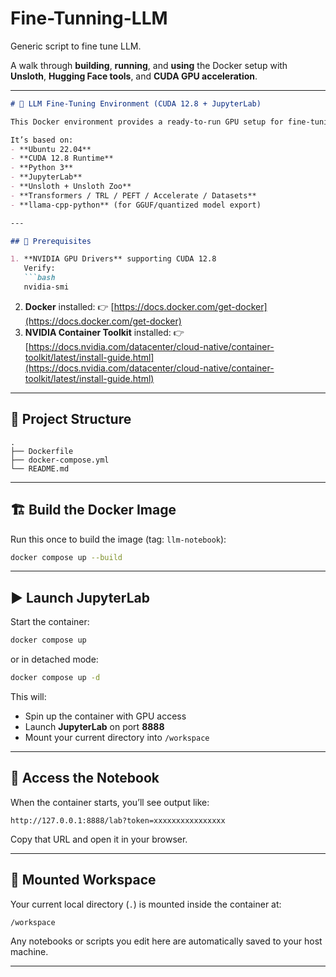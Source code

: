 # Fine-Tunning-LLM
Generic script to fine tune LLM.

A walk through **building**, **running**, and **using** the Docker setup with **Unsloth**, **Hugging Face tools**, and **CUDA GPU acceleration**.

---

````markdown
# 🧠 LLM Fine-Tuning Environment (CUDA 12.8 + JupyterLab)

This Docker environment provides a ready-to-run GPU setup for fine-tuning large language models using **Unsloth**, **Transformers**, **PEFT**, **TRL**, and **BitsAndBytes** — all inside **JupyterLab**.

It’s based on:
- **Ubuntu 22.04**
- **CUDA 12.8 Runtime**
- **Python 3**
- **JupyterLab**
- **Unsloth + Unsloth Zoo**
- **Transformers / TRL / PEFT / Accelerate / Datasets**
- **llama-cpp-python** (for GGUF/quantized model export)

---

## 🚀 Prerequisites

1. **NVIDIA GPU Drivers** supporting CUDA 12.8  
   Verify:
   ```bash
   nvidia-smi
````

2. **Docker** installed:
   👉 [https://docs.docker.com/get-docker](https://docs.docker.com/get-docker)
3. **NVIDIA Container Toolkit** installed:
   👉 [https://docs.nvidia.com/datacenter/cloud-native/container-toolkit/latest/install-guide.html](https://docs.nvidia.com/datacenter/cloud-native/container-toolkit/latest/install-guide.html)

---

## 🧩 Project Structure

```
.
├── Dockerfile
├── docker-compose.yml
└── README.md
```

---

## 🏗️ Build the Docker Image

Run this once to build the image (tag: `llm-notebook`):

```bash
docker compose up --build
```

---

## ▶️ Launch JupyterLab

Start the container:

```bash
docker compose up
```

or in detached mode:

```bash
docker compose up -d
```

This will:

* Spin up the container with GPU access
* Launch **JupyterLab** on port **8888**
* Mount your current directory into `/workspace`

---

## 🔑 Access the Notebook

When the container starts, you’ll see output like:

```
http://127.0.0.1:8888/lab?token=xxxxxxxxxxxxxxxx
```

Copy that URL and open it in your browser.

---

## 📂 Mounted Workspace

Your current local directory (`.`) is mounted inside the container at:

```
/workspace
```

Any notebooks or scripts you edit here are automatically saved to your host machine.

---